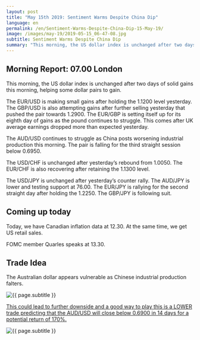 ```yaml
---
layout: post
title: "May 15th 2019: Sentiment Warms Despite China Dip"
language: en
permalink: /en/Sentiment-Warms-Despite-China-Dip-15-May-19/
image: /images/may-19/2019-05-15_06-47-08.jpg
subtitle: Sentiment Warms Despite China Dip
summary: "This morning, the US dollar index is unchanged after two days of solid gains this morning, helping some dollar pairs to gain. The EUR/USD is making small gains after holding the 1.1200 level yesterday"
---
```

## Morning Report: 07.00 London

This morning, the US dollar index is unchanged after two days of solid gains this morning, helping some dollar pairs to gain. 

The EUR/USD is making small gains after holding the 1.1200 level yesterday. The GBP/USD is also attempting gains after further selling yesterday that pushed the pair towards 1.2900. The EUR/GBP is setting itself up for its eighth day of gains as the pound continues to struggle. This comes after UK average earnings dropped more than expected yesterday. 

The AUD/USD continues to struggle as China posts worsening industrial production this morning. The pair is falling for the third straight session below 0.6950.  

The USD/CHF is unchanged after yesterday’s rebound from 1.0050. The EUR/CHF is also recovering after retaining the 1.1300 level. 

The USD/JPY is unchanged after yesterday’s counter rally. The AUD/JPY is lower and testing support at 76.00. The EUR/JPY is rallying for the second straight day after holding the 1.2250. The GBP/JPY is following suit. 

## Coming up today	

Today, we have Canadian inflation data at 12.30. At the same time, we get US retail sales. 

FOMC member Quarles speaks at 13.30. 

## Trade Idea

The Australian dollar appears vulnerable as Chinese industrial production falters.

<img class="post-image" src="{{ site.url }}/images/may-19/2019-05-15_06-47-08.jpg" alt="{{ page.subtitle }}" title="{{ page.subtitle }}">

<a href="%LINK%%?currency=GBP&market=forex&underlying=frxAUDUSD&formname=higherlower&duration_amount=14&duration_units=d&amount=10&amount_type=stake&expiry_type=duration&barrier=0.6900" target="_blank" rel="noopener noreferrer nofollow">This could lead to further downside and a good way to play this is a LOWER trade predicting that the AUD/USD will close below 0.6900 in 14 days for a potential return of 170%.</a>

<img class="post-image" src="{{ site.url }}/images/may-19/2019-05-15_06-50-31.jpg" alt="{{ page.subtitle }}" title="{{ page.subtitle }}">